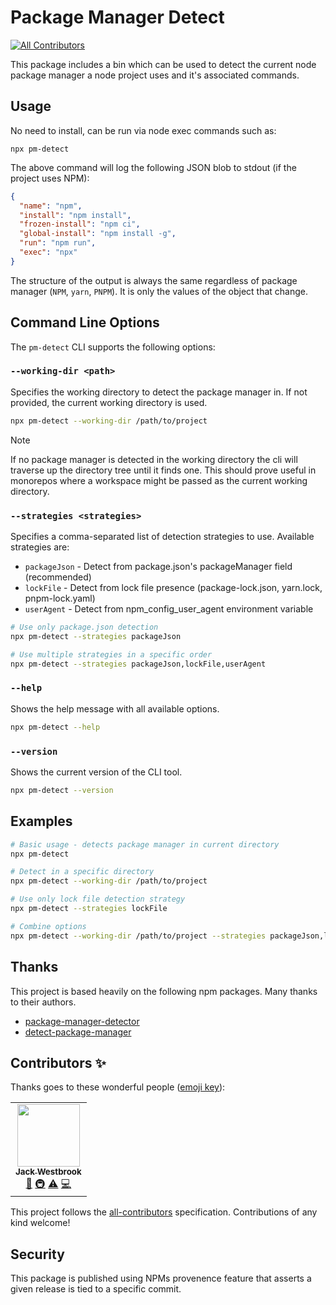 # Package Manager Detect

<!-- ALL-CONTRIBUTORS-BADGE:START - Do not remove or modify this section -->

[![All Contributors](https://img.shields.io/badge/all_contributors-1-orange.svg?style=flat-square)](#contributors-)

<!-- ALL-CONTRIBUTORS-BADGE:END -->

This package includes a bin which can be used to detect the current node package manager a node project uses and it's associated commands.

## Usage

No need to install, can be run via node exec commands such as:

```
npx pm-detect
```

The above command will log the following JSON blob to stdout (if the project uses NPM):

```json
{
  "name": "npm",
  "install": "npm install",
  "frozen-install": "npm ci",
  "global-install": "npm install -g",
  "run": "npm run",
  "exec": "npx"
}
```

The structure of the output is always the same regardless of package manager (`NPM`, `yarn`, `PNPM`). It is only the values of the object that change.

## Command Line Options

The `pm-detect` CLI supports the following options:

### `--working-dir <path>`

Specifies the working directory to detect the package manager in. If not provided, the current working directory is used.

```bash
npx pm-detect --working-dir /path/to/project
```

> [!NOTE]
> If no package manager is detected in the working directory the cli will traverse up the directory tree until it finds one. This should prove useful in monorepos where a workspace might be passed as the current working directory.

### `--strategies <strategies>`

Specifies a comma-separated list of detection strategies to use. Available strategies are:

- `packageJson` - Detect from package.json's packageManager field (recommended)
- `lockFile` - Detect from lock file presence (package-lock.json, yarn.lock, pnpm-lock.yaml)
- `userAgent` - Detect from npm_config_user_agent environment variable

```bash
# Use only package.json detection
npx pm-detect --strategies packageJson

# Use multiple strategies in a specific order
npx pm-detect --strategies packageJson,lockFile,userAgent
```

### `--help`

Shows the help message with all available options.

```bash
npx pm-detect --help
```

### `--version`

Shows the current version of the CLI tool.

```bash
npx pm-detect --version
```

## Examples

```bash
# Basic usage - detects package manager in current directory
npx pm-detect

# Detect in a specific directory
npx pm-detect --working-dir /path/to/project

# Use only lock file detection strategy
npx pm-detect --strategies lockFile

# Combine options
npx pm-detect --working-dir /path/to/project --strategies packageJson,lockFile
```

## Thanks

This project is based heavily on the following npm packages. Many thanks to their authors.

- [package-manager-detector](https://www.npmjs.com/package/package-manager-detector)
- [detect-package-manager](https://www.npmjs.com/package/detect-package-manager)

## Contributors ✨

Thanks goes to these wonderful people ([emoji key](https://allcontributors.org/docs/en/emoji-key)):

<!-- ALL-CONTRIBUTORS-LIST:START - Do not remove or modify this section -->
<!-- prettier-ignore-start -->
<!-- markdownlint-disable -->
<table>
  <tr>
    <td align="center"><a href="https://www.heywesty.com/"><img src="https://avatars.githubusercontent.com/u/73201?v=4?s=100" width="100px;" alt=""/><br /><sub><b>Jack Westbrook</b></sub></a><br /><a href="https://github.com/jackw/pm-detect/commits?author=jackw" title="Documentation">📖</a> <a href="#infra-jackw" title="Infrastructure (Hosting, Build-Tools, etc)">🚇</a> <a href="https://github.com/jackw/pm-detect/commits?author=jackw" title="Tests">⚠️</a> <a href="https://github.com/jackw/pm-detect/commits?author=jackw" title="Code">💻</a></td>
  </tr>
</table>

<!-- markdownlint-restore -->
<!-- prettier-ignore-end -->

<!-- ALL-CONTRIBUTORS-LIST:END -->

This project follows the [all-contributors](https://github.com/all-contributors/all-contributors) specification. Contributions of any kind welcome!

## Security

This package is published using NPMs provenence feature that asserts a given release is tied to a specific commit.
